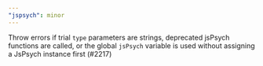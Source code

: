 ```yaml
---
"jspsych": minor
---
```


Throw errors if trial `type` parameters are strings, deprecated jsPsych functions are called, or the global `jsPsych` variable is used without assigning a JsPsych instance first (#2217)
